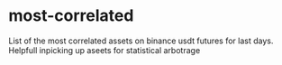 # most-correlated
List of the most correlated assets on binance usdt futures for last  days. Helpfull inpicking up aseets for statistical arbotrage
